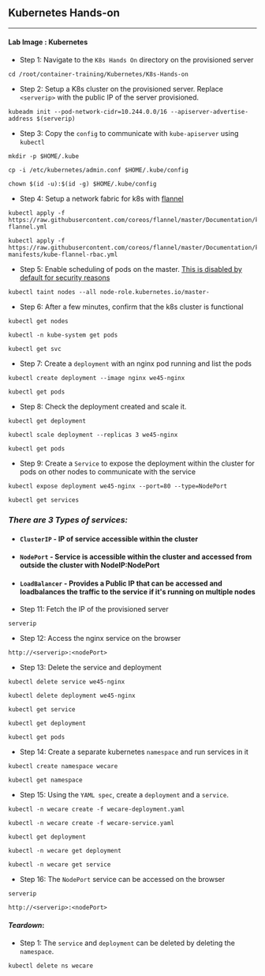 ## Kubernetes Hands-on
---

#### **Lab Image : Kubernetes**

* Step 1: Navigate to the `K8s Hands On` directory on the provisioned server

```commandline
cd /root/container-training/Kubernetes/K8s-Hands-on
```

* Step 2: Setup a K8s cluster on the provisioned server. Replace `<serverip>` with the public IP of the server provisioned.

```commandline
kubeadm init --pod-network-cidr=10.244.0.0/16 --apiserver-advertise-address $(serverip)
```

* Step 3: Copy the `config` to communicate with `kube-apiserver` using `kubectl`

```commandline
mkdir -p $HOME/.kube
```
```commandline
cp -i /etc/kubernetes/admin.conf $HOME/.kube/config
```
```commandline
chown $(id -u):$(id -g) $HOME/.kube/config
```

* Step 4: Setup a network fabric for k8s with [flannel](https://github.com/coreos/flannel)

```commandline
kubectl apply -f https://raw.githubusercontent.com/coreos/flannel/master/Documentation/kube-flannel.yml
```
```commandline
kubectl apply -f https://raw.githubusercontent.com/coreos/flannel/master/Documentation/k8s-manifests/kube-flannel-rbac.yml
```

* Step 5: Enable scheduling of pods on the master. [This is disabled by default for security reasons](https://kubernetes.io/docs/setup/independent/create-cluster-kubeadm/#control-plane-node-isolation)

```commandline
kubectl taint nodes --all node-role.kubernetes.io/master-
```

* Step 6: After a few minutes, confirm that the k8s cluster is functional

```commandline
kubectl get nodes
```
```commandline
kubectl -n kube-system get pods
```
```commandline
kubectl get svc
```

* Step 7: Create a `deployment` with an nginx pod running and list the pods

```commandline
kubectl create deployment --image nginx we45-nginx
```
```commandline
kubectl get pods
```

* Step 8: Check the deployment created and scale it.

```commandline
kubectl get deployment
```
```commandline
kubectl scale deployment --replicas 3 we45-nginx
```
```commandline
kubectl get pods
```

* Step 9: Create a `Service` to expose the deployment within the cluster for pods on other nodes to communicate with the service

```commandline
kubectl expose deployment we45-nginx --port=80 --type=NodePort
```
```commandline
kubectl get services
```

### *There are 3 Types of services:*
* #### `ClusterIP` - IP of service accessible within the cluster
* #### `NodePort` - Service is accessible within the cluster and accessed from outside the cluster with NodeIP:NodePort
* #### `LoadBalancer` - Provides a Public IP that can be accessed and loadbalances the traffic to the service if it's running on multiple nodes

* Step 11: Fetch the IP of the provisioned server

```commandline
serverip
```

* Step 12: Access the nginx service on the browser

```commandline
http://<serverip>:<nodePort>
```

* Step 13: Delete the service and deployment 

```commandline
kubectl delete service we45-nginx
```
```commandline
kubectl delete deployment we45-nginx
```
```commandline
kubectl get service
```
```commandline
kubectl get deployment
```
```commandline
kubectl get pods
```

* Step 14: Create a separate kubernetes `namespace` and run services in it

```commandline
kubectl create namespace wecare
```
```commandline
kubectl get namespace
```

* Step 15: Using the `YAML spec`, create a `deployment` and a `service`.

```commandline
kubectl -n wecare create -f wecare-deployment.yaml
```
```commandline
kubectl -n wecare create -f wecare-service.yaml
```
```commandline
kubectl get deployment
```
```commandline
kubectl -n wecare get deployment
```
```commandline
kubectl -n wecare get service
```

* Step 16: The `NodePort` service can be accessed on the browser

```commandline
serverip
```
```commandline
http://<serverip>:<nodePort>
```

#### *Teardown*:

* Step 1: The `service` and `deployment` can be deleted by deleting the `namespace`.

```commandline
kubectl delete ns wecare
```
